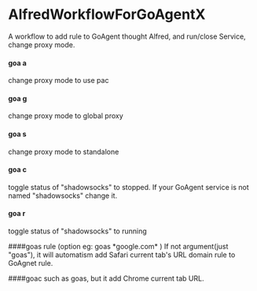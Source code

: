 # AlfredWorkflowForGoAgentX
A workflow to add rule to GoAgent thought Alfred, and run/close Service, change proxy mode.

#### goa a 
change proxy mode to use pac</br>
#### goa g 
change proxy mode to global proxy</br>
#### goa s  
change proxy mode to standalone</br>

#### goa c 
toggle status of "shadowsocks" to stopped. If your GoAgent service is not named "shadowsocks" change it.</br>
#### goa r   
toggle status of "shadowsocks" to running


####goas rule (option eg: goas \*google.com\* )
If not argument(just "goas"), it will automatism add Safari current tab's URL domain rule to GoAgnet rule.

####goac
such as goas, but it add Chrome current tab URL.
